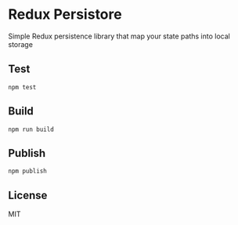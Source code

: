 # Redux Persistore
Simple Redux persistence library that map your state paths into local storage


## Test
```
npm test
```

## Build
```
npm run build
```

## Publish
```
npm publish
```

## License
MIT
